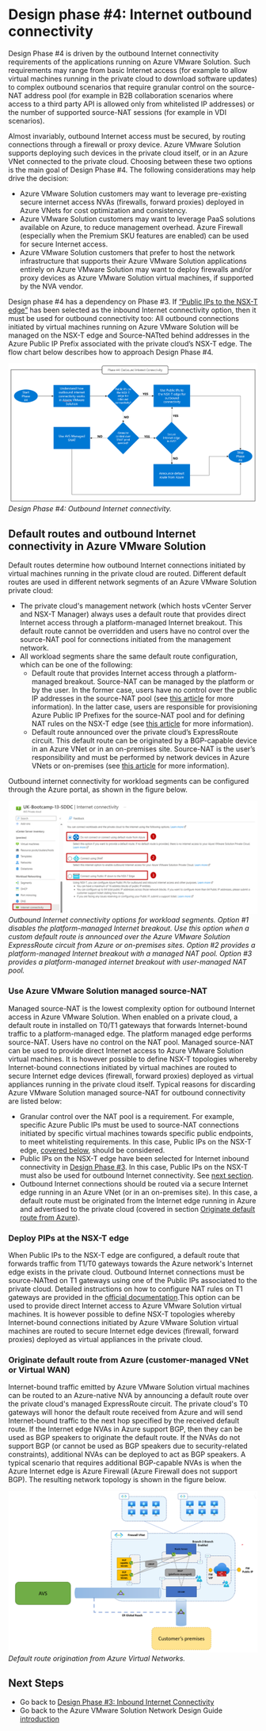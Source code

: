 # Design phase #4: Internet outbound connectivity
Design Phase #4 is driven by the outbound Internet connectivity requirements of the applications running on Azure VMware Solution. Such requirements may range from basic Internet access (for example to allow virtual machines running in the private cloud to download software updates) to complex outbound scenarios that require granular control on the source-NAT address pool (for example in B2B collaboration scenarios where access to a third party API is allowed only from whitelisted IP addresses) or the number of supported source-NAT sessions (for example in VDI scenarios). 

Almost invariably, outbound Internet access must be secured, by routing connections through a firewall or proxy device. Azure VMware Solution supports deploying such devices in the private cloud itself, or in an Azure VNet connected to the private cloud. Choosing between these two options is the main goal of Design Phase #4. The following considerations may help drive the decision:
- Azure VMware Solution customers may want to leverage pre-existing secure internet access NVAs (firewalls, forward proxies) deployed in Azure VNets for cost optimization and consistency.
- Azure VMware Solution customers may want to leverage PaaS solutions available on Azure, to reduce management overhead. Azure Firewall (especially when the Premium SKU features are enabled) can be used for secure Internet access. 
- Azure VMware Solution customers that prefer to host the network infrastructure that supports their Azure VMware Solution applications entirely on Azure VMware Solution may want to deploy firewalls and/or proxy devices as Azure VMware Solution virtual machines, if supported by the NVA vendor.

Design phase #4 has a dependency on Phase #3. If [“Public IPs to the NSX-T edge”](network-design-guide-internet-inbound-connectivity.md#nvas-for-application-publishing-hosted-in-azure-vmware-solution-public-ips-on-the-nsx-t-edge) has been selected as the inbound Internet connectivity option, then it must be used for outbound connectivity too: All outbound connections initiated by virtual machines running on Azure VMware Solution  will be managed on the NSX-T edge and Source-NATted behind addresses in the Azure Public IP Prefix associated with the private cloud’s NSX-T edge. The flow chart below describes how to approach Design Phase #4.
 
![figure17](media/network-design-guide-figure17.png) 
*Design Phase #4: Outbound Internet connectivity.*

## Default routes and outbound Internet connectivity in Azure VMware Solution
Default routes determine how outbound Internet connections initiated by virtual machines running in the private cloud are routed. Different default routes are used in different network segments of an Azure VMware Solution private cloud: 
- The private cloud's management network (which hosts vCenter Server and NSX-T Manager) always uses a default route that provides direct Internet access through a platform-managed Internet breakout. This default route cannot be overridden and users have no control over the source-NAT pool for connections initiated from the management network.
- All workload segments share the same default route configuration, which can be one of the following:
    - Default route that provides Internet access through a platform-managed breakout. Source-NAT can be managed by the platform or by the user. In the former case, users have no control over the public IP addresses in the source-NAT pool (see [this article](/azure/azure-vmware/concepts-design-public-internet-access#azure-vmware-solution-managed-snat) for more information). In the latter case, users are responsible for provisioning Azure Public IP Prefixes for the source-NAT pool and for defining NAT rules on the NSX-T edge (see [this article](/azure/azure-vmware/concepts-design-public-internet-access#azure-public-ipv4-address-to-nsx-t-data-center-edge) for more information). 
    - Default route announced over the private cloud’s ExpressRoute circuit. This default route can be originated by a BGP-capable device in an Azure VNet or in an on-premises site. Source-NAT is the user’s responsibility and must be performed by network devices in Azure VNets or on-premises (see [this article](/azure/azure-vmware/concepts-design-public-internet-access#internet-service-hosted-in-azure) for more information).

Outbound internet connectivity for workload segments can be configured through the Azure portal, as shown in the figure below. 

![figure18](media/network-design-guide-figure18.png) 
*Outbound Internet connectivity options for workload segments. Option #1 disables the platform-managed Internet breakout. Use this option when a custom default route is announced over the Azure VMware Solution ExpressRoute circuit from Azure or on-premises sites. Option #2 provides a platform-managed Internet breakout with a managed NAT pool. Option #3 provides a platform-managed internet breakout with user-managed NAT pool.*

### Use Azure VMware Solution managed source-NAT
Managed source-NAT is the lowest complexity option for outbound Internet access in Azure VMware Solution. When enabled on a private cloud, a default route in installed on T0/T1 gateways that forwards Internet-bound traffic to a platform-managed edge. The platform managed edge performs source-NAT. Users have no control on the NAT pool. Managed source-NAT can be used to provide direct Internet access to Azure VMware Solution virtual machines. It is however possible to define NSX-T topologies whereby Internet-bound connections initiated by virtual machines are routed to secure Internet edge devices (firewall, forward proxies) deployed as virtual appliances running in the private cloud itself. Typical reasons for discarding Azure VMware Solution managed source-NAT for outbound connectivity are listed below:

- Granular control over the NAT pool is a requirement. For example, specific Azure Public IPs must be used to source-NAT connections initiated by specific virtual machines towards specific public endpoints, to meet  whitelisting requirements. In this case, Public IPs on the NSX-T edge, [covered below](network-design-guide-internet-outbound-connectivity.md#deploy-pips-at-the-nsx-t-edge), should be considered.
- Public IPs on the NSX-T edge have been selected for Internet inbound connectivity in [Design Phase #3](network-design-guide-internet-inbound-connectivity.md). In this case, Public IPs on the NSX-T must also be used for outbound Internet connectivity. See [next section](network-design-guide-internet-outbound-connectivity.md#deploy-pips-at-the-nsx-t-edge).
- Outbound Internet connections should be routed via a secure Internet edge running in an Azure VNet (or in an on-premises site). In this case, a default route must be originated from the Internet edge running in Azure and advertised to the private cloud (covered in section [Originate default route from Azure](#originate-default-route-from-azure-customer-managed-vnet-or-vwan)).

### Deploy PIPs at the NSX-T edge
When Public IPs to the NSX-T edge are configured, a default route that forwards traffic from T1/T0 gateways towards the Azure network's Internet edge exists in the private cloud. Outbound Internet connections must be source-NATted on T1 gateways using  one of the Public IPs associated to the private cloud. Detailed instructions on how to configure NAT rules on T1 gateways are provided in the [official documentation](/azure/azure-vmware/enable-public-ip-nsx-edge#outbound-internet-access-for-vms).This option can be used to provide direct Internet access to Azure VMware Solution virtual machines. It is however possible to define NSX-T topologies whereby Internet-bound connections initiated by Azure VMware Solution virtual machines are routed to secure Internet edge devices (firewall, forward proxies) deployed as virtual appliances in the private cloud. 

### Originate default route from Azure (customer-managed VNet or Virtual WAN)
Internet-bound traffic emitted by Azure VMware Solution virtual machines can be routed to an Azure-native NVA by announcing a default route over the private cloud's managed ExpressRoute circuit. The private cloud's T0 gateways will honor the default route received from Azure and will send Internet-bound traffic to the next hop specified by the received default route. If the Internet edge NVAs in Azure support BGP, then they can be used as BGP speakers to originate the default route. If the NVAs do not support BGP (or cannot be used as BGP speakers due to security-related constraints), additional NVAs can be deployed to act as BGP speakers. A typical scenario that requires additional BGP-capable NVAs is when the Azure Internet edge is Azure Firewall (Azure Firewall does not support BGP). The resulting network topology is shown in the figure below.

![figure19](media/network-design-guide-figure19.png)  
*Default route origination from Azure Virtual Networks.*

## Next Steps
- Go back to [Design Phase #3: Inbound Internet Connectivity](network-design-guide-internet-inbound-connectivity.md)
- Go back to the Azure VMware Solution Network Design Guide [introduction](network-design-guide-intro.md)
